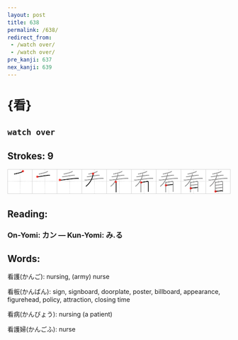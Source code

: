```yaml
---
layout: post
title: 638
permalink: /638/
redirect_from:
 - /watch over/
 - /watch over/
pre_kanji: 637
nex_kanji: 639
---
```


# {看}

## `watch over`

## Strokes: 9

<div class="stroke"><img src="../images/E79C8B.png" /></div>

## Reading:

### On-Yomi: カン &mdash; Kun-Yomi: み.る

## Words:

看護(かんご): nursing, (army) nurse

看板(かんばん): sign, signboard, doorplate, poster, billboard, appearance, figurehead, policy, attraction, closing time

看病(かんびょう): nursing (a patient)

看護婦(かんごふ): nurse
